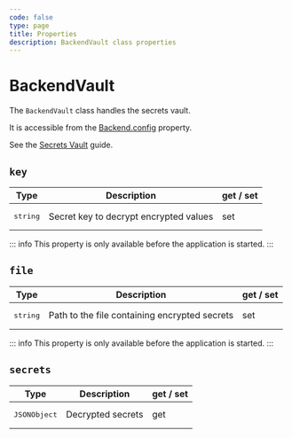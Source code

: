 ```yaml
---
code: false
type: page
title: Properties
description: BackendVault class properties
---
```


# BackendVault

<SinceBadge version="2.8.0" />

The `BackendVault` class handles the secrets vault.  

It is accessible from the [Backend.config](/core/2/framework/classes/backend/properties#config) property.

See the [Secrets Vault](/core/2/guides/advanced/secrets-vault) guide.

## `key`

| Type                  | Description       | get / set |
|-----------------------|-------------------|-----------|
| <pre>string</pre> | Secret key to decrypt encrypted values | set |

::: info
This property is only available before the application is started.
:::

## `file`

| Type                  | Description       | get / set |
|-----------------------|-------------------|-----------|
| <pre>string</pre> | Path to the file containing encrypted secrets | set |

::: info
This property is only available before the application is started.
:::

## `secrets`

| Type                  | Description       | get / set |
|-----------------------|-------------------|-----------|
| <pre>JSONObject</pre> | Decrypted secrets | get       |
